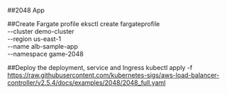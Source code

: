 ##2048 App

##Create Fargate profile
eksctl create fargateprofile \
    --cluster demo-cluster \
    --region us-east-1 \
    --name alb-sample-app \
    --namespace game-2048

##Deploy the deployment, service and Ingress
kubectl apply -f https://raw.githubusercontent.com/kubernetes-sigs/aws-load-balancer-controller/v2.5.4/docs/examples/2048/2048_full.yaml
